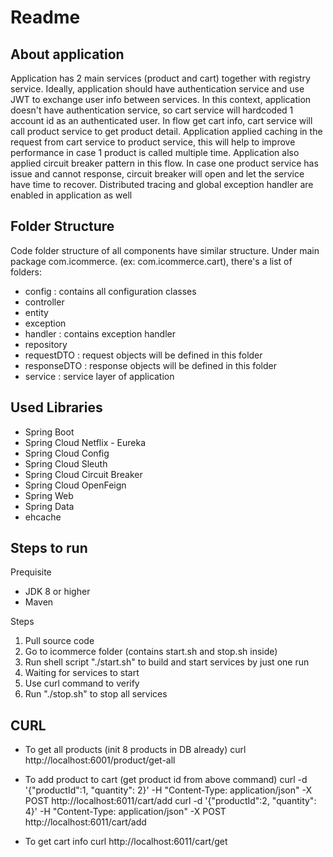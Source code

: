 # Readme
## About application
Application has 2 main services (product and cart) together with registry service. Ideally, application should have authentication service and use JWT to exchange user info between services. In this context, application doesn't have authentication service, so cart service will hardcoded 1 account id as an authenticated user.
In flow get cart info, cart service will call product service to get product detail. Application applied caching in the request from cart service to product service, this will help to improve performance in case 1 product is called multiple time. Application also applied circuit breaker pattern in this flow. In case one product service has issue and cannot response, circuit breaker will open and let the service have time to recover.
Distributed tracing and global exception handler are enabled in application as well
## Folder Structure
Code folder structure of all components have similar structure. Under main package com.icommerce.<component-name> (ex: com.icommerce.cart), there's a list of folders:
* config : contains all configuration classes
* controller
* entity
* exception
* handler : contains exception handler
* repository
* requestDTO : request objects will be defined in this folder
* responseDTO : response objects will be defined in this folder
* service : service layer of application
## Used Libraries
* Spring Boot
* Spring Cloud Netflix - Eureka
* Spring Cloud Config
* Spring Cloud Sleuth
* Spring Cloud Circuit Breaker
* Spring Cloud OpenFeign
* Spring Web
* Spring Data
* ehcache
## Steps to run
Prequisite
* JDK 8 or higher
* Maven

Steps
1. Pull source code
2. Go to icommerce folder (contains start.sh and stop.sh inside)
3. Run shell script "./start.sh" to build and start services by just one run
4. Waiting for services to start
5. Use curl command to verify
6. Run "./stop.sh" to stop all services

## CURL
* To get all products (init 8 products in DB already)
curl http://localhost:6001/product/get-all

* To add product to cart (get product id from above command)
curl -d '{"productId":1, "quantity": 2}' -H "Content-Type: application/json" -X POST http://localhost:6011/cart/add
curl -d '{"productId":2, "quantity": 4}' -H "Content-Type: application/json" -X POST http://localhost:6011/cart/add

* To get cart info
curl http://localhost:6011/cart/get
